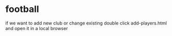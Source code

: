 # football
 <script>
        // for debug on unavailable mobile devices
        window.addEventListener("error", handleError, true);
        function handleError(evt) {
            // if (evt.message) { // Chrome sometimes provides this
            //     alert("error: " + evt.message + " at linenumber: " + evt.lineno + " of file: " + evt.filename);
            // } else {
            //     alert("error: " + evt.type + " from element: " + (evt.srcElement || evt.target));
            // }
        }

        // make game full screen on mobile. disabled for now...
        // if (!screenfull.isEnabled) {
        //     // return false;
        // } //TODO...use full screen icon here
        $('#play').click(function () {
            if (document.webkitFullscreenElement) {
                // document.webkitCancelFullScreen();
            }
            else {
                // document.getElementById('stage').webkitRequestFullScreen();
            };
            // screenfull.request(document.getElementById('stage'));
        });
    </script>

if we want to add new club or change existing double click add-players.html and open it in a local browser
<!-- 
    TODO LIST:

                REMOVE ALL CDN - USE NPM!!
                add autoplay
                add usage for players' exp points
                add players' price
                make name generator
    -->

<!--       
    INFO!!!!!!!!!
        BALL COLORS:  
               RED: ' config.defaultBlockColors.red'
               BLUE: '3052FF'
               GREEN: '2F7F07'
               YELLOW: 'E2D841'
               ORANGE 'FF9702'   //removed
               PURPLE: 'B200FF'
        
  
<!--    !!!!!!!!!!!!!!!!!!!!!!!!!!!!!!!!!!!!!!!!!!!!!!!!!!!!!!!!!!!!!!!!!!!
    https://www.youtube.com/watch?v=LOeioOKUKI8     - firebase nose -express server tutorial!!!!!!!-->